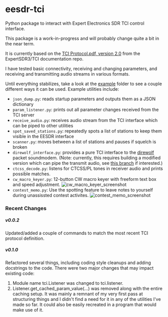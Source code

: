 # eesdr-tci

Python package to interact with Expert Electronics SDR TCI control interface.

This package is a work-in-progress and will probably change quite a bit in the near term.

It is currently based on the [TCI Protocol.pdf, version 2.0](https://github.com/ExpertSDR3/TCI/blob/b081213ff97150fd29f669c633f060f93c81a286/TCI%20Protocol.pdf) from the ExpertSDR3/TCI documentation repo.

I have tested basic connectivity, receiving and changing parameters, and receiving and transmitting audio streams in various formats.

Until everything stabilizes, take a look at the [example](https://github.com/ars-ka0s/eesdr-tci/tree/main/example) folder to see a couple different ways it can be used. Example utilities include:
* `json_dump.py`: reads startup parameters and outputs them as a JSON dictionary
* `param_listener.py`: prints out all parameter changes received from the TCI server
* `receive_audio.py`: receives audio stream from the TCI interface which can be piped to other utilities
* `spot_saved_stations.py`: repeatedly spots a list of stations to keep them visible in the EESDR interface
* `scanner.py`: moves between a list of stations and pauses if squelch is broken
* `direwolf_interface.py`: provides a pure TCI interface to the [direwolf](https://github.com/wb2osz/direwolf) packet soundmodem. (Note: currently, this requires building a modified version which can pipe the transmit audio, see [this branch](https://github.com/ars-ka0s/direwolf/tree/stdout-audio) if interested.)
* `ctcss_decode.py`: listens for CTCSS/PL tones in receiver audio and prints possible matches.
* `cw_macro_keyer.py`: 12-button CW macro keyer with freeform text box and speed adjustment.
![cw_macro_keyer_screenshot](https://github.com/ars-ka0s/eesdr-tci/assets/26339355/f0f62cdf-df23-4ae8-964d-130457132516)
* `contest_memo.py`: Use the spotting feature to leave notes to yourself during unassissted contest activites.
![contest_memo_screenshot](https://github.com/ars-ka0s/eesdr-tci/assets/26339355/f4114a63-4407-4760-939b-192a45bfb3ae)

### Recent Changes

##### v0.0.2
Updated/added a couple of commands to match the most recent TCI protocol definition.

##### v0.1.0
Refactored several things, including coding style cleanups and adding docstrings to the code.
There were two major changes that may impact existing code:
1. Module name tci.Listener was changed to tci.listener.
2. Listener.get_cached_param_value(...) was removed along with the entire caching setup.
It was mainly a remnant of my very first pass at structuring things and I didn't find a need for it in any of the utilities I've made so far.
It could also be easily recreated in a program that would make use of it.